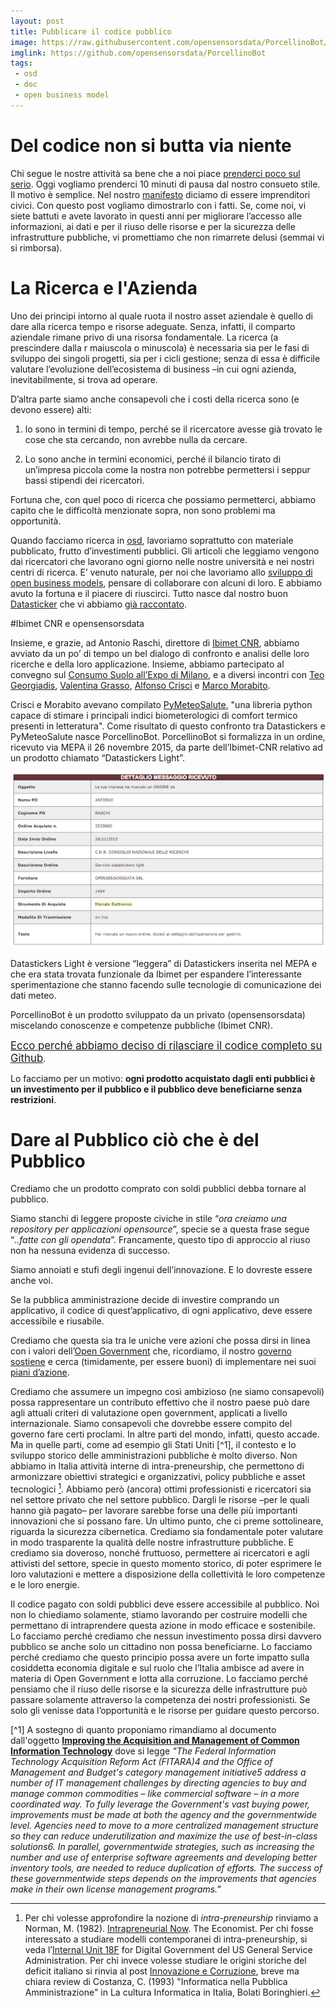 ```yaml
---
layout: post
title: Pubblicare il codice pubblico
image: https://raw.githubusercontent.com/opensensorsdata/PorcellinoBot/master/stickers/porcellino/png/porcellino_intro.png
imglink: https://github.com/opensensorsdata/PorcellinoBot
tags:
 - osd
 - doc
 - open business model
---
```


# Del codice non si butta via niente

Chi segue le nostre attività sa bene che a noi piace [prenderci poco sul serio](http://doc.opensensorsdata.it/keynote/20151202-BTO-Winckelmann-Squallor/#/). Oggi vogliamo prenderci 10 minuti di pausa dal nostro consueto stile. Il motivo è semplice. Nel nostro [manifesto](http://www.opensensorsdata.it/#manifesto) diciamo di essere imprenditori civici. Con questo post vogliamo dimostrarlo con i fatti. Se, come noi, vi siete battuti e avete lavorato in questi anni per migliorare l’accesso alle informazioni, ai dati e per il riuso delle risorse e per la sicurezza delle infrastrutture pubbliche, vi promettiamo che non rimarrete delusi (semmai vi si rimborsa). 


# La Ricerca e l'Azienda

Uno dei principi intorno al quale ruota il nostro asset aziendale è quello di dare alla ricerca tempo e risorse adeguate. Senza, infatti, il comparto aziendale rimane privo di una risorsa fondamentale. La ricerca (a prescindere dalla r maiuscola o minuscola) è necessaria sia per le fasi di sviluppo dei singoli progetti, sia per i cicli gestione; senza di essa è difficile valutare l’evoluzione dell’ecosistema di business –in cui ogni azienda, inevitabilmente, si trova ad operare. 

D’altra parte siamo anche consapevoli che i costi della ricerca sono (e devono essere) alti:

1. lo sono in termini di tempo, perché se il ricercatore avesse già trovato le cose che sta cercando, non avrebbe nulla da cercare. 

2. Lo sono anche in termini economici, perché il bilancio tirato di un’impresa piccola come la nostra non potrebbe permettersi i seppur bassi stipendi dei ricercatori. 

Fortuna che, con quel poco di ricerca che possiamo permetterci, abbiamo capito che le difficoltà menzionate sopra, non sono problemi ma opportunità. 

Quando facciamo ricerca in [osd](http://opensensorsdata.it), lavoriamo soprattutto con materiale pubblicato, frutto d’investimenti pubblici. Gli articoli che leggiamo vengono dai ricercatori che lavorano ogni giorno nelle nostre università e nei nostri centri di ricerca. E’ venuto naturale, per noi che lavoriamo allo [sviluppo di open business models](http://www.masterplan.tools), pensare di collaborare con alcuni di loro. E abbiamo avuto la fortuna e il piacere di riuscirci. Tutto nasce dal nostro buon [Datasticker](http://www.opensensorsdata.it/#work) che vi abbiamo [già raccontato](https://medium.com/opensensorsdata-review/il-rendering-iconologico-dei-dati-preferibilmente-aperti-f06c6788443a#.4u1th33dk).

#Ibimet CNR e opensensorsdata

Insieme, e grazie, ad Antonio Raschi, direttore di [Ibimet CNR](http://www.ibimet.cnr.it/), abbiamo avviato da un po’ di tempo un bel dialogo di confronto e analisi delle loro ricerche e della loro applicazione. Insieme, abbiamo partecipato al convegno sul [Consumo Suolo all’Expo di Milano](https://www.expo.cnr.it/it/node/83), e a diversi incontri con [Teo Georgiadis](http://www.cnr.it/sitocnr/video_view.html?id_video=3540), [Valentina Grasso](http://www.fi.ibimet.cnr.it/staff/grasso-valentina), [Alfonso Crisci](http://www.fi.ibimet.cnr.it/staff/crisci-alfonso) e [Marco Morabito](http://www.fi.ibimet.cnr.it/staff/morabito-marco). 

Crisci e Morabito avevano compilato [PyMeteoSalute](https://github.com/alfcrisci/PyMeteoSalute), "una libreria python capace di stimare i principali indici biometerologici di comfort termico presenti in letteratura". Come risultato di questo confronto tra Datastickers e PyMeteoSalute nasce PorcellinoBot. PorcellinoBot si formalizza in un ordine, ricevuto via MEPA il 26 novembre 2015, da parte dell’Ibimet-CNR relativo ad un prodotto chiamato “Datastickers Light”. 

[![Ordine MEPA Datstickers Light](/public/images/datastickers_light.png)](/public/images/datastickers_light.png)

Datastickers Light è versione “leggera” di Datastickers inserita nel MEPA e che era stata trovata funzionale da Ibimet per espandere l’interessante sperimentazione che stanno facendo sulle tecnologie di comunicazione dei dati meteo. 

PorcellinoBot è un prodotto sviluppato da un privato (opensensorsdata) miscelando conoscenze e competenze pubbliche (Ibimet CNR). 

<big>[Ecco perché abbiamo deciso di rilasciare il codice completo su Github](https://github.com/opensensorsdata/PorcellinoBot)</big>. 

Lo facciamo per un motivo: **ogni prodotto acquistato dagli enti pubblici è un investimento per il pubblico e il pubblico deve beneficiarne senza restrizioni**. 


# Dare al Pubblico ciò che è del Pubblico

Crediamo che un prodotto comprato con soldi pubblici debba tornare al pubblico. 

Siamo stanchi di leggere proposte civiche in stile “*ora creiamo una repository per applicazioni opensource*”, specie se a questa frase segue “*..fatte con gli opendata*”. Francamente, questo tipo di approccio al riuso non ha nessuna evidenza di successo. 

Siamo annoiati e stufi degli ingenui dell’innovazione. E lo dovreste essere anche voi. 

Se la pubblica amministrazione decide di investire comprando un applicativo, il codice di quest’applicativo, di ogni applicativo, deve essere accessibile e riusabile. 

Crediamo che questa sia tra le uniche vere azioni che possa dirsi in linea con i valori dell’[Open Government](http://www.opengovpartnership.org/) che, ricordiamo, il nostro [governo sostiene](http://www.opengovpartnership.org/country/italy) e cerca (timidamente, per essere buoni) di implementare nei suoi [piani d’azione](http://www.opengovpartnership.org/country/italy/action-plan). 

Crediamo che assumere un impegno così ambizioso (ne siamo consapevoli) possa rappresentare un contributo effettivo che il nostro paese può dare agli attuali criteri di valutazione open government, applicati a livello internazionale. Siamo consapevoli che dovrebbe essere compito del governo fare certi proclami. In altre parti del mondo, infatti, questo accade. Ma in quelle parti, come ad esempio gli Stati Uniti [^1], il contesto e lo sviluppo storico delle amministrazioni pubbliche è molto diverso. Non abbiamo in Italia attività interne di intra-preneurship, che permettono di armonizzare obiettivi strategici e organizzativi, policy pubbliche e asset tecnologici [^2]. Abbiamo però (ancora) ottimi professionisti e ricercatori sia nel settore privato che nel settore pubblico. Dargli le risorse –per le quali hanno già pagato– per lavorare sarebbe forse una delle più importanti innovazioni che si possano fare. Un ultimo punto, che ci preme sottolineare, riguarda la sicurezza cibernetica. Crediamo sia fondamentale poter valutare in modo trasparente la qualità delle nostre infrastrutture pubbliche. E crediamo sia doveroso, nonché fruttuoso, permettere ai ricercatori e agli attivisti del settore, specie in questo momento storico, di poter esprimere le loro valutazioni e mettere a disposizione della collettività le loro competenze e le loro energie. 

Il codice pagato con soldi pubblici deve essere accessibile al pubblico. Noi non lo chiediamo solamente, stiamo lavorando per costruire modelli che permettano di intraprendere questa azione in modo efficace e sostenibile. Lo facciamo perché crediamo che nessun investimento possa dirsi davvero pubblico se anche solo un cittadino non possa beneficiarne. Lo facciamo perché crediamo che questo principio possa avere un forte impatto sulla cosiddetta economia digitale e sul ruolo che l’Italia ambisce ad avere in materia di Open Government e lotta alla corruzione. Lo facciamo perché pensiamo che il riuso delle risorse e la sicurezza delle infrastrutture può passare solamente attraverso la competenza dei nostri professionisti. Se solo gli venisse data l’opportunità e le risorse per guidare questo percorso.

[^1] A sostegno di quanto proponiamo rimandiamo al documento dall'oggetto [**Improving the Acquisition and
Management of Common Information Technology**](https://software.cio.gov/) dove si legge *"The Federal Information Technology Acquisition Reform Act (FITARA)4 and the Office of Management and Budget's category management initiative5 address a number of IT management challenges by directing agencies to buy and manage common commodities – like commercial software – in a more coordinated way. To fully leverage the Government's vast buying power, improvements must be made at both the agency and the governmentwide level. Agencies need to move to a more centralized management structure so they can reduce underutilization and maximize the use of best-in-class solutions6. In parallel, governmentwide strategies, such as increasing the number and use of enterprise software agreements and developing better inventory tools, are needed to reduce duplication of efforts. The success of these governmentwide steps depends on the improvements that agencies make in their own license management programs."*

[^2]: Per chi volesse approfondire la nozione di *intra-preneurship* rinviamo a Norman, M. (1982). [Intrapreneurial Now](http://www.normanmacrae.com/intrapreneur.html). The Economist. Per chi fosse interessato a studiare modelli contemporanei di intra-preneurship, si veda l’[Internal Unit 18F](https://18f.gsa.gov/) for Digital Government del US General Service Administration. Per chi invece volesse studiare le origini storiche del deficit italiano si rinvia al post [Innovazione e Corruzione](https://thewoodenpeople.wordpress.com/2015/01/19/innovazione-e-corruzione/), breve ma chiara review di Costanza, C. (1993) "Informatica nella Pubblica Amministrazione" in La cultura Informatica in Italia, Bolati Boringhieri. 